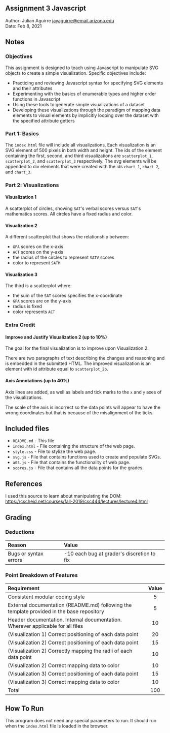 Assignment 3 Javascript
------------

Author: Julian Aguirre [jayaguirre@email.arizona.edu](mailto:jayaguirre@email.arizona.edu)  
Date: Feb 8, 2021

## Notes

### Objectives
This assignment is designed to teach using Javascript to manipulate SVG objects to create a simple visualization. Specific objectives include:
- Practicing and reviewing Javascript syntax for specifying SVG elements and their attributes
- Experimenting with the basics of enumerable types and higher order functions in Javascript
- Using these tools to generate simple visualizations of a dataset
- Developing these visualizations through the paradigm of mapping data elements to visual elements by implicitly looping over the dataset with the specified attribute getters

### Part 1: Basics
 The `index.html` file will include all visualizations. Each visualization is an SVG element of 500 pixels in both width and height. The ids of the element containing the first, second, and third visualizations are `scatterplot_1`, `scatterplot_2`, and `scatterplot_3` respectively. The svg elements will be appended to div elements that were created with the ids `chart_1`, `chart_2`, and `chart_3`.

### Part 2: Visualizations
#### Visualization 1
A scatterplot of circles, showing `SAT`'s verbal scores versus `SAT`'s mathematics scores. All circles have a fixed radius and color.

#### Visualization 2
A different scatterplot that shows the relationship between:
- `GPA` scores on the x-axis
- `ACT` scores on the y-axis
- the radius of the circles to represent `SATV` scores
- color to represent `SATM`

#### Visualization 3
The third is a scatterplot where:
- the sum of the `SAT` scores specifies the x-coordinate
- `GPA` scores are on the y-axis
- radius is fixed
- color represents `ACT`

### Extra Credit
#### Improve and Justify Visualization 2 (up to 10%)
The goal for the final visualization is to improve upon Visualization 2.

There are two paragraphs of text describing the changes and reasoning and is embedded in the submitted HTML. The improved visualization is an element with id attribute equal to `scatterplot_2b`.

#### Axis Annotations (up to 40%)
Axis lines are added, as well as labels and tick marks to the `x` and `y` axes of the visualizations.

The scale of the axis is incorrect so the data points will appear to have the wrong coordinates but that is because of the misalignment of the ticks.
## Included files

* `README.md` - This file
* `index.html` - File containing the structure of the web page.
* `style.css` - File to stylize the web page.
* `svg.js` - File that contains functions used to create and populate SVGs.
* `a03.js` - File that contains the functionality of web page.
* `scores.js` - File that contains all the data points for the grades.

## References

I used this source to learn about manipulating the DOM: https://cscheid.net/courses/fall-2019/csc444/lectures/lecture4.html

## Grading
### Deductions
| Reason 				| Value 										|
| :---					|    :----										|
| Bugs or syntax errors | -10 each bug at grader's discretion to fix    |

### Point Breakdown of Features
| Requirement | Value 		|
| :---						|    :----:			|
| Consistent modular coding style | 5 |
| External documentation (README.md) following the template provided in the base repository | 5 |
| Header documentation, Internal documentation. Wherever applicable for all files | 10 |
| (Visualization 1) Correct positioning of each data point | 20 |
| (Visualization 2) Correct positioning of each data point | 15 |
| (Visualization 2) Correctly mapping the radii of each data point | 10 |
| (Visualization 2) Correct mapping data to color | 10 |
| (Visualization 3) Correct positioning of each data point | 15 |
| (Visualization 3) Correct mapping data to color | 10 |
| Total | 100 |




## How To Run
This program does not need any special parameters to run. It should run when the
`index.html` file is loaded in the browser.
